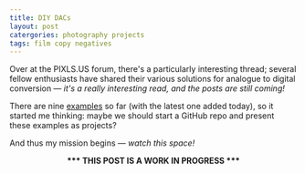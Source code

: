 ```yaml
---
title: DIY DACs
layout: post
catergories: photography projects
tags: film copy negatives
---
```


Over at the PIXLS.US forum, there's a particularly interesting thread; several fellow enthusiasts have shared their various solutions for analogue to digital conversion — <i>it's a really interesting read, and the posts are still coming!</i>

There are nine [examples](https://discuss.pixls.us/t/diy-copy-stand-for-dslr-scanning/14833/71) so far (with the latest one added today), so it started me thinking: maybe we should start a GitHub repo and present these examples as projects?

And thus my mission begins — <i>watch this space!</i>

<center>
<b>*** THIS POST IS A WORK IN PROGRESS ***</b>
</center>





